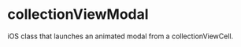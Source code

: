 collectionViewModal
===================

iOS class that launches an animated modal from a collectionViewCell. 
